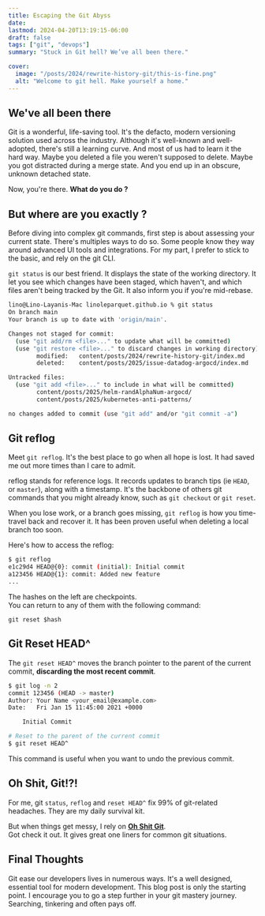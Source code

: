 ```yaml
---
title: Escaping the Git Abyss
date:
lastmod: 2024-04-20T13:19:15-06:00
draft: false
tags: ["git", "devops"]
summary: "Stuck in Git hell? We’ve all been there."

cover:
  image: "/posts/2024/rewrite-history-git/this-is-fine.png"
  alt: "Welcome to git hell. Make yourself a home."
---
```


## We've all been there

<!-- > _His palms are sweaty, staring at this git history,_ > _PR is not ready, code is spaghetti_
>
> - Eminem, maybe -->

Git is a wonderful, life-saving tool. It's the defacto, modern versioning solution used across the industry. Although it's well-known and well-adopted, there's still a learning curve. And most of us had to learn it the hard way.
Maybe you deleted a file you weren't supposed to delete. Maybe you got distracted during a merge state. And you end up in an obscure, unknown detached state.

Now, you're there. **What do you do ?**

## But where are you exactly ?

Before diving into complex git commands, first step is about assessing your current state. There's multiples ways to do so. Some people know they way around advanced UI tools and integrations. For my part, I prefer to stick to the basic, and rely on the git CLI.

`git status` is our best friend. It displays the state of the working directory. It let you see which changes have been staged, which haven't, and which files aren't being tracked by the Git. It also inform you if you're mid-rebase.

```bash
lino@Lino-Layanis-Mac linoleparquet.github.io % git status
On branch main
Your branch is up to date with 'origin/main'.

Changes not staged for commit:
  (use "git add/rm <file>..." to update what will be committed)
  (use "git restore <file>..." to discard changes in working directory)
        modified:   content/posts/2024/rewrite-history-git/index.md
        deleted:    content/posts/2025/issue-datadog-argocd/index.md

Untracked files:
  (use "git add <file>..." to include in what will be committed)
        content/posts/2025/helm-randAlphaNum-argocd/
        content/posts/2025/kubernetes-anti-patterns/

no changes added to commit (use "git add" and/or "git commit -a")
```

## Git reflog

Meet `git reflog`. It's the best place to go when all hope is lost. It had saved me out more times than I care to admit.

reflog stands for reference logs. It records updates to branch tips (ie `HEAD`, or `master`), along with a timestamp. It's the backbone of others git commands that you might already know, such as `git checkout` or `git reset`.

When you lose work, or a branch goes missing, `git reflog` is how you time-travel back and recover it. It has been proven useful when deleting a local branch too soon.

Here's how to access the reflog:

```bash
$ git reflog
e1c29d4 HEAD@{0}: commit (initial): Initial commit
a123456 HEAD@{1}: commit: Added new feature
...
```

The hashes on the left are checkpoints.  
You can return to any of them with the following command:

```
git reset $hash
```

## Git Reset HEAD^

The `git reset HEAD^` moves the branch pointer to the parent of the current commit, **discarding the most recent commit**.

```bash
$ git log -n 2
commit 123456 (HEAD -> master)
Author: Your Name <your_email@example.com>
Date:   Fri Jan 15 11:45:00 2021 +0000

    Initial Commit

# Reset to the parent of the current commit
$ git reset HEAD^
```

This command is useful when you want to undo the previous commit.

## Oh Shit, Git!?!

For me, git `status`, `reflog` and `reset HEAD^` fix 99% of git-related headaches. They are my daily survival kit.

But when things get messy, I rely on **[Oh Shit Git](https://ohshitgit.com/)**.  
Got check it out. It gives great one liners for common git situations.

## Final Thoughts

Git ease our developers lives in numerous ways. It's a well designed, essential tool for modern development. This blog post is only the starting point. I encourage you to go a step further in your git mastery journey. Searching, tinkering and often pays off.
